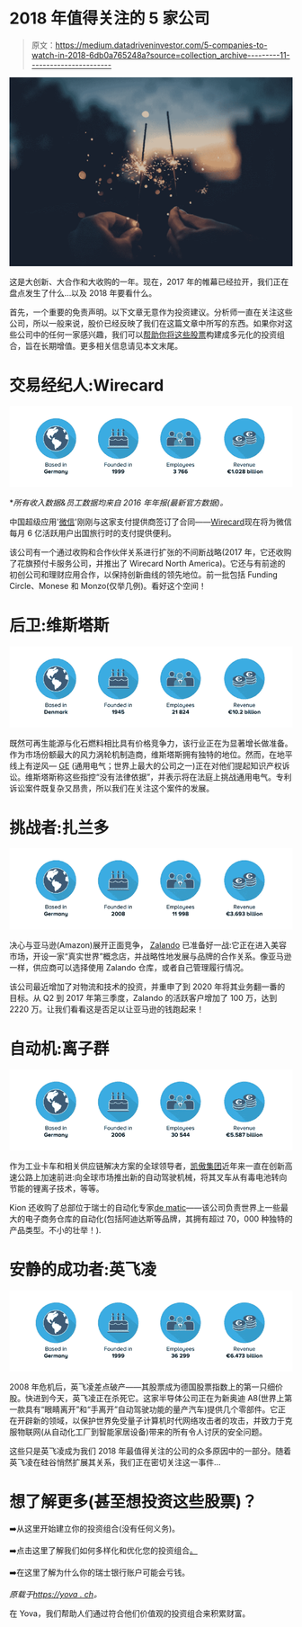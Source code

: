 # 2018 年值得关注的 5 家公司

> 原文：<https://medium.datadriveninvestor.com/5-companies-to-watch-in-2018-6db0a765248a?source=collection_archive---------11----------------------->

![](img/d1d97025249b5789a8c20bf0eb6175d9.png)

这是大创新、大合作和大收购的一年。现在，2017 年的帷幕已经拉开，我们正在盘点发生了什么…以及 2018 年要看什么。

首先，一个重要的免责声明。以下文章无意作为投资建议。分析师一直在关注这些公司，所以一般来说，股价已经反映了我们在这篇文章中所写的东西。如果你对这些公司中的任何一家感兴趣，我们可以[帮助你将这些股票](https://medium.inyova.ch/?utm_source=Mediumcom&utm_medium=QLpage)构建成多元化的投资组合，旨在长期增值。更多相关信息请见本文末尾。

# 交易经纪人:Wirecard

![](img/9fa3d98ea937dc473ea14d8750c02264.png)

**所有收入数据&员工数据均来自 2016 年年报(最新官方数据)。*

中国超级应用'[微信](https://web.wechat.com/)'刚刚与这家支付提供商签订了合同——[Wirecard](https://www.wirecard.com/)现在将为微信每月 6 亿活跃用户出国旅行时的支付提供便利。

该公司有一个通过收购和合作伙伴关系进行扩张的不间断战略(2017 年，它还收购了花旗预付卡服务公司，并推出了 Wirecard North America)。它还与有前途的初创公司和理财应用合作，以保持创新曲线的领先地位。前一批包括 Funding Circle、Monese 和 Monzo(仅举几例)。看好这个空间！

# 后卫:维斯塔斯

![](img/759c1037431120b209a10c33e323ebc7.png)

既然可再生能源与化石燃料相比具有价格竞争力，该行业正在为显著增长做准备。作为市场份额最大的风力涡轮机制造商，维斯塔斯拥有独特的地位。然而，在地平线上有逆风— [GE](https://www.ge.com/) (通用电气；世界上最大的公司之一)正在对他们提起知识产权诉讼。维斯塔斯称这些指控“没有法律依据”，并表示将在法庭上挑战通用电气。专利诉讼案件既复杂又昂贵，所以我们在关注这个案件的发展。

# 挑战者:扎兰多

![](img/bd7ba11cde8f5aaf3988d6481a80854e.png)

决心与亚马逊(Amazon)展开正面竞争， [Zalando](https://www.zalando.ch/) 已准备好一战:它正在进入美容市场，开设一家“真实世界”概念店，并战略性地发展与品牌的合作关系。像亚马逊一样，供应商可以选择使用 Zalando 仓库，或者自己管理履行情况。

该公司最近增加了对物流和技术的投资，并重申了到 2020 年将其业务翻一番的目标。从 Q2 到 2017 年第三季度，Zalando 的活跃客户增加了 100 万，达到 2220 万。让我们看看这是否足以让亚马逊的钱跑起来！

# 自动机:离子群

![](img/63c2729b457bb7716e0730f86cbfa574.png)

作为工业卡车和相关供应链解决方案的全球领导者，[凯傲集团](http://www.kiongroup.com/en/main/homepage.jsp)近年来一直在创新高速公路上加速前进:向全球市场推出新的自动驾驶机械，将其叉车从有毒电池转向节能的锂离子技术，等等。

Kion 还收购了总部位于瑞士的自动化专家[de matic](http://www.dematic.com/en-us/)——该公司负责世界上一些最大的电子商务仓库的自动化(包括阿迪达斯等品牌，其拥有超过 70，000 种独特的产品类型。不小的壮举！).

# 安静的成功者:英飞凌

![](img/0cc837bfbcccb9623bdbf4e4bb27c6d9.png)

2008 年危机后，英飞凌差点破产——其股票成为德国股票指数上的第一只细价股。快进到今天，英飞凌正在杀死它。这家半导体公司正在为新奥迪 A8(世界上第一款具有“眼睛离开”和“手离开”自动驾驶功能的量产汽车)提供几个零部件。它正在开辟新的领域，以保护世界免受量子计算机时代网络攻击者的攻击，并致力于克服物联网(从自动化工厂到智能家居设备)带来的所有令人讨厌的安全问题。

这些只是英飞凌成为我们 2018 年最值得关注的公司的众多原因中的一部分。随着英飞凌在硅谷悄然扩展其关系，我们正在密切关注这一事件…

# 想了解更多(甚至想投资这些股票)？

➡️从这里开始建立你的投资组合(没有任何义务)。

➡️点击这里了解我们如何多样化和优化您的投资组合[。](https://inyova.ch/en/investment-insights/efficient-frontier-investment-theory)

➡️在这里了解为什么你的瑞士银行账户可能会亏钱。

*原载于*[*https://yova . ch*](https://yova.ch)*。*

在 Yova，我们帮助人们通过符合他们价值观的投资组合来积累财富。